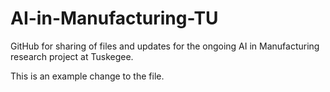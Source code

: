 # AI-in-Manufacturing-TU
GitHub for sharing of files and updates for the ongoing AI in Manufacturing research project at Tuskegee.

This is an example change to the file.
